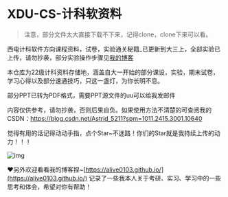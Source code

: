 # XDU-CS-计科软资料

> 注意，部分文件太大直接下载不下来，记得clone，clone下来可以看。

西电计科软件方向课程资料，试卷，实验通关秘籍_已更新到大三上，全部实验已上传，请勿抄袭，部分实验操作步骤见[我的博客](https://blog.csdn.net/Astrid_5211?spm=1000.2115.3001.5343)

本仓库为22级计科资料存储地，涵盖自大一开始的部分课设，实验，期末试卷，学习心得以及部分速通技巧，只这一盏灯，为你长明不息。

部分PPT已转为PDF格式，需要PPT源文件的uu可以给我发邮件

内容仅供参考，请勿抄袭，否则后果自负。如果使用方法不清楚的可查阅我的CSDN：https://blog.csdn.net/Astrid_5211?spm=1011.2415.3001.10640

觉得有用的话记得动动手指，点个Star~不迷路！你们的Star就是我持续上传的动力！！！

![img](https://github.com/Alive0103/XDU-CS-lab/blob/main/img/%E8%A1%A8%E6%83%851.jpg)

❤另外欢迎看看我的博客捏~[https://alive0103.github.io/](https://alive0103.github.io/) 记录了一些我本人关于考研、实习、学习中的一些思考和体会，希望对你有帮助！
